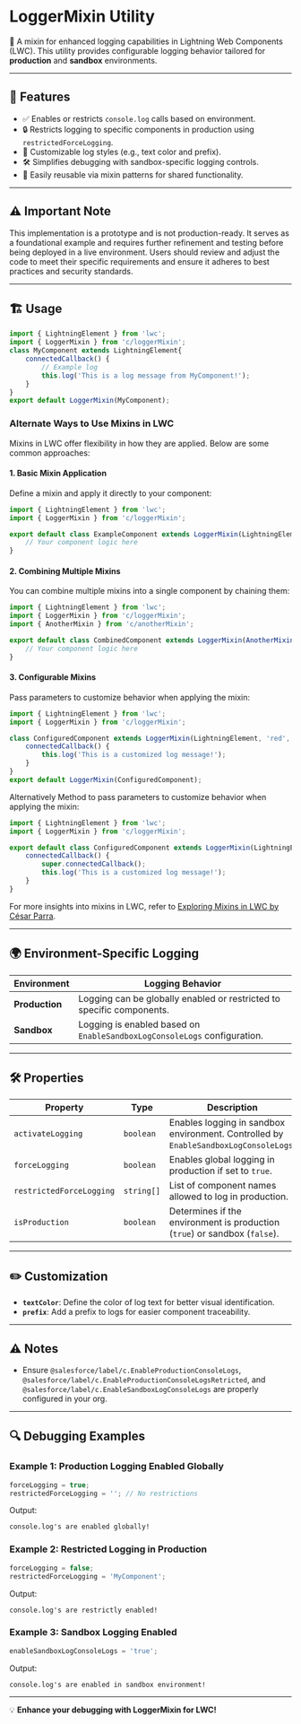 # LoggerMixin Utility

🚀 A mixin for enhanced logging capabilities in Lightning Web Components (LWC). This utility provides configurable logging behavior tailored for **production** and **sandbox** environments.

---

## 📜 **Features**

- ✅ Enables or restricts `console.log` calls based on environment.
- 🔒 Restricts logging to specific components in production using `restrictedForceLogging`.
- 🌈 Customizable log styles (e.g., text color and prefix).
- 🛠 Simplifies debugging with sandbox-specific logging controls.
- 🔄 Easily reusable via mixin patterns for shared functionality.

---
## ⚠️ Important Note
This implementation is a prototype and is not production-ready. It serves as a foundational example and requires further refinement and testing before being deployed in a live environment. Users should review and adjust the code to meet their specific requirements and ensure it adheres to best practices and security standards.

---

## 🏗 **Usage**

```javascript
import { LightningElement } from 'lwc';
import { LoggerMixin } from 'c/loggerMixin';
class MyComponent extends LightningElement{
    connectedCallback() {
        // Example log
        this.log('This is a log message from MyComponent!');
    }
}
export default LoggerMixin(MyComponent);

```

### Alternate Ways to Use Mixins in LWC
Mixins in LWC offer flexibility in how they are applied. Below are some common approaches:

#### **1. Basic Mixin Application**
Define a mixin and apply it directly to your component:
```javascript
import { LightningElement } from 'lwc';
import { LoggerMixin } from 'c/loggerMixin';

export default class ExampleComponent extends LoggerMixin(LightningElement) {
    // Your component logic here
}
```

#### **2. Combining Multiple Mixins**
You can combine multiple mixins into a single component by chaining them:
```javascript
import { LightningElement } from 'lwc';
import { LoggerMixin } from 'c/loggerMixin';
import { AnotherMixin } from 'c/anotherMixin';

export default class CombinedComponent extends LoggerMixin(AnotherMixin(LightningElement)) {
    // Your component logic here
}
```

#### **3. Configurable Mixins**
Pass parameters to customize behavior when applying the mixin:
```javascript
import { LightningElement } from 'lwc';
import { LoggerMixin } from 'c/loggerMixin';

class ConfiguredComponent extends LoggerMixin(LightningElement, 'red', 'CustomPrefix') {
    connectedCallback() {
        this.log('This is a customized log message!');
    }
}
export default LoggerMixin(ConfiguredComponent);
```
Alternatively Method to pass parameters to customize behavior when applying the mixin:
```javascript
import { LightningElement } from 'lwc';
import { LoggerMixin } from 'c/loggerMixin';

export default class ConfiguredComponent extends LoggerMixin(LightningElement, 'red', 'CustomPrefix') {
    connectedCallback() {
        super.connectedCallback();
        this.log('This is a customized log message!');
    }
}
```


For more insights into mixins in LWC, refer to [Exploring Mixins in LWC by César Parra](https://cesarparra.github.io/blog/blog/exploring-mixins-in-lwc/).

---


## 🌍 **Environment-Specific Logging**

| Environment    | Logging Behavior                                                               |
|----------------|--------------------------------------------------------------------------------|
| **Production** | Logging can be globally enabled or restricted to specific components.          |
| **Sandbox**    | Logging is enabled based on `EnableSandboxLogConsoleLogs` configuration.       |

---

## 🛠 **Properties**

| Property                  | Type       | Description                                                                          |
|---------------------------|------------|--------------------------------------------------------------------------------------|
| `activateLogging`         | `boolean`  | Enables logging in sandbox environment. Controlled by `EnableSandboxLogConsoleLogs`. |
| `forceLogging`            | `boolean`  | Enables global logging in production if set to `true`.                               |
| `restrictedForceLogging`  | `string[]` | List of component names allowed to log in production.                                |
| `isProduction`            | `boolean`  | Determines if the environment is production (`true`) or sandbox (`false`).           |

---

## ✏️ **Customization**

- **`textColor`**: Define the color of log text for better visual identification.
- **`prefix`**: Add a prefix to logs for easier component traceability.

---
## ⚠️ **Notes**
- Ensure `@salesforce/label/c.EnableProductionConsoleLogs`, `@salesforce/label/c.EnableProductionConsoleLogsRetricted`, and `@salesforce/label/c.EnableSandboxLogConsoleLogs` are properly configured in your org.
---


## 🔍 **Debugging Examples**

### Example 1: Production Logging Enabled Globally
```javascript
forceLogging = true;
restrictedForceLogging = ''; // No restrictions
```
Output:
```
console.log's are enabled globally!
```

### Example 2: Restricted Logging in Production
```javascript
forceLogging = false;
restrictedForceLogging = 'MyComponent';
```
Output:
```
console.log's are restrictly enabled!
```

### Example 3: Sandbox Logging Enabled
```javascript
enableSandboxLogConsoleLogs = 'true';
```
Output:
```
console.log's are enabled in sandbox environment!
```

---

💡 **Enhance your debugging with LoggerMixin for LWC!**
